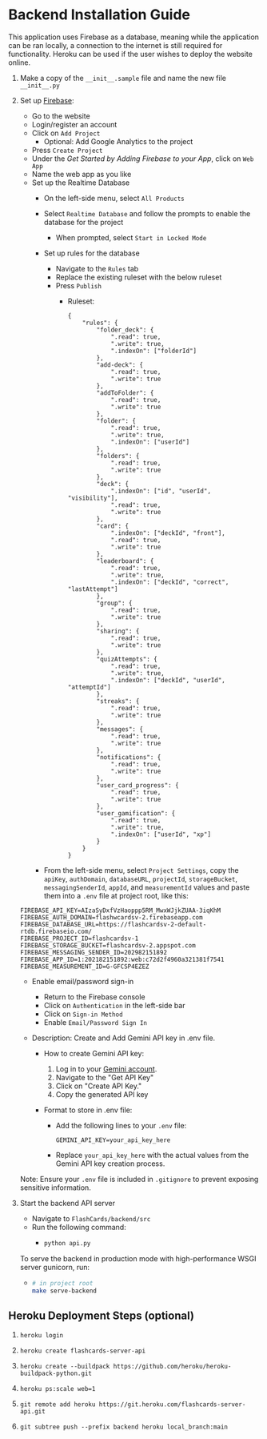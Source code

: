 # Backend Installation Guide

This application uses Firebase as a database, meaning while the application can be ran locally, a connection to the internet is still required for functionality. Heroku can be used if the user wishes to deploy the website online.

1. Make a copy of the `__init__.sample` file and name the new file `__init__.py`

2. Set up [Firebase](https://firebase.google.com/):
   - Go to the website
   - Login/register an account
   - Click on `Add Project`
     - Optional: Add Google Analytics to the project
   - Press `Create Project`
   - Under the _Get Started by Adding Firebase to your App_, click on `Web App`
   - Name the web app as you like
   - Set up the Realtime Database
     - On the left-side menu, select `All Products`
     - Select `Realtime Database` and follow the prompts to enable the database for the project
       - When prompted, select `Start in Locked Mode`
     - Set up rules for the database
       - Navigate to the `Rules` tab
       - Replace the existing ruleset with the below ruleset
       - Press `Publish`
         - Ruleset:
         
            ```
            {
                "rules": {
                    "folder_deck": {
                        ".read": true,
                        ".write": true,
                        ".indexOn": ["folderId"]
                    },
                    "add-deck": {
                        ".read": true,
                        ".write": true
                    },
                    "addToFolder": {
                        ".read": true,
                        ".write": true
                    },
                    "folder": {
                        ".read": true,
                        ".write": true,
                        ".indexOn": ["userId"]
                    },
                    "folders": {
                        ".read": true,
                        ".write": true
                    },
                    "deck": {
                        ".indexOn": ["id", "userId", "visibility"],
                        ".read": true,
                        ".write": true
                    },
                    "card": {
                        ".indexOn": ["deckId", "front"],
                        ".read": true,
                        ".write": true
                    },
                    "leaderboard": {
                        ".read": true,
                        ".write": true,
                        ".indexOn": ["deckId", "correct", "lastAttempt"]
                    },
                    "group": {
                        ".read": true,
                        ".write": true
                    },
                    "sharing": {
                        ".read": true,
                        ".write": true
                    },
                    "quizAttempts": {
                        ".read": true,
                        ".write": true,
                        ".indexOn": ["deckId", "userId", "attemptId"]
                    },
                    "streaks": {
                        ".read": true,
                        ".write": true
                    },
                    "messages": {
                        ".read": true,
                        ".write": true
                    },
                    "notifications": {
                        ".read": true,
                        ".write": true
                    },
                    "user_card_progress": {
                        ".read": true,
                        ".write": true
                    },
                    "user_gamification": {
                        ".read": true,
                        ".write": true,
                        ".indexOn": ["userId", "xp"]
                    }
                }
            }
            ```

     - From the left-side menu, select `Project Settings`, copy the `apiKey`, `authDomain`, `databaseURL`, `projectId`, `storageBucket`, `messagingSenderId`, `appId`, and `measurementId` values and paste them into a `.env` file at project root, like this:
  
    ```
    FIREBASE_API_KEY=AIzaSyDxfVzHaoppp5RM_MwxWJjkZUAA-3iqKhM
    FIREBASE_AUTH_DOMAIN=flashwcardsv-2.firebaseapp.com
    FIREBASE_DATABASE_URL=https://flashcardsv-2-default-rtdb.firebaseio.com/
    FIREBASE_PROJECT_ID=flashcardsv-1
    FIREBASE_STORAGE_BUCKET=flashcardsv-2.appspot.com
    FIREBASE_MESSAGING_SENDER_ID=202982151892
    FIREBASE_APP_ID=1:202182151892:web:c72d2f4960a321381f7541
    FIREBASE_MEASUREMENT_ID=G-GFCSP4EZEZ
    ```
     - Enable email/password sign-in
       - Return to the Firebase console
       - Click on `Authentication` in the left-side bar
       - Click on `Sign-in Method`
       - Enable `Email/Password Sign In`


    - Description: Create and Add Gemini API key in .env file.

       - How to create Gemini API key:
            1. Log in to your [Gemini account](https://aistudio.google.com/apikey).
            2. Navigate to the "Get API Key" 
            3. Click on "Create API Key."
            4. Copy the generated API key 

        - Format to store in .env file:
            - Add the following lines to your `.env` file:
                ```
                GEMINI_API_KEY=your_api_key_here
                ```
            - Replace `your_api_key_here` with the actual values from the Gemini API key creation process.

    Note: Ensure your `.env` file is included in `.gitignore` to prevent exposing sensitive information.


      
3. Start the backend API server
   - Navigate to `FlashCards/backend/src`
   - Run the following command:
     - ```bash
       python api.py
       ```
    
    To serve the backend in production mode with high-performance WSGI server gunicorn, run:
    - ```bash
      # in project root
      make serve-backend
      ```

## Heroku Deployment Steps (optional)
1. ```heroku login```

2. ```heroku create flashcards-server-api```

3. ```heroku create --buildpack https://github.com/heroku/heroku-buildpack-python.git```

4. ```heroku ps:scale web=1```

5. ```git remote add heroku https://git.heroku.com/flashcards-server-api.git```

6. ```git subtree push --prefix backend heroku local_branch:main```


